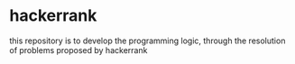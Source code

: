 # hackerrank


this repository is to develop the programming logic, through the resolution of problems proposed by hackerrank

